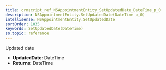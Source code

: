 ```yaml
---
title: crmscript_ref_NSAppointmentEntity_SetUpdatedDate_DateTime_p_0
description: NSAppointmentEntity.SetUpdatedDate(DateTime p_0)
intellisense: NSAppointmentEntity.SetUpdatedDate
sortOrder: 1035
keywords: SetUpdatedDate(DateTime)
so.topic: reference
---
```



Updated date



* **UpdatedDate:** DateTime
* **Returns:** DateTime


